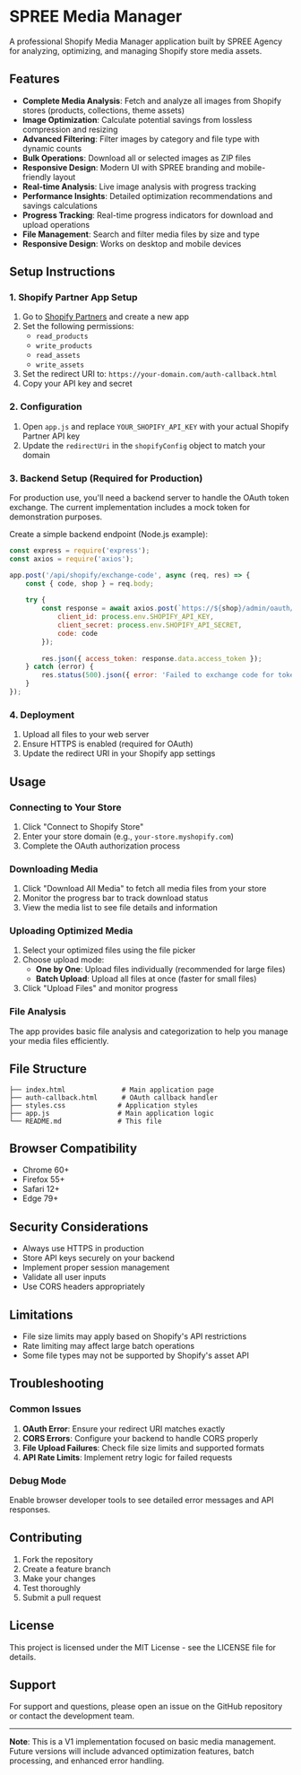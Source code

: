 # SPREE Media Manager

A professional Shopify Media Manager application built by SPREE Agency for analyzing, optimizing, and managing Shopify store media assets.

## Features

- **Complete Media Analysis**: Fetch and analyze all images from Shopify stores (products, collections, theme assets)
- **Image Optimization**: Calculate potential savings from lossless compression and resizing
- **Advanced Filtering**: Filter images by category and file type with dynamic counts
- **Bulk Operations**: Download all or selected images as ZIP files
- **Responsive Design**: Modern UI with SPREE branding and mobile-friendly layout
- **Real-time Analysis**: Live image analysis with progress tracking
- **Performance Insights**: Detailed optimization recommendations and savings calculations
- **Progress Tracking**: Real-time progress indicators for download and upload operations
- **File Management**: Search and filter media files by size and type
- **Responsive Design**: Works on desktop and mobile devices

## Setup Instructions

### 1. Shopify Partner App Setup

1. Go to [Shopify Partners](https://partners.shopify.com) and create a new app
2. Set the following permissions:
   - `read_products`
   - `write_products`
   - `read_assets`
   - `write_assets`
3. Set the redirect URI to: `https://your-domain.com/auth-callback.html`
4. Copy your API key and secret

### 2. Configuration

1. Open `app.js` and replace `YOUR_SHOPIFY_API_KEY` with your actual Shopify Partner API key
2. Update the `redirectUri` in the `shopifyConfig` object to match your domain

### 3. Backend Setup (Required for Production)

For production use, you'll need a backend server to handle the OAuth token exchange. The current implementation includes a mock token for demonstration purposes.

Create a simple backend endpoint (Node.js example):

```javascript
const express = require('express');
const axios = require('axios');

app.post('/api/shopify/exchange-code', async (req, res) => {
    const { code, shop } = req.body;
    
    try {
        const response = await axios.post(`https://${shop}/admin/oauth/access_token`, {
            client_id: process.env.SHOPIFY_API_KEY,
            client_secret: process.env.SHOPIFY_API_SECRET,
            code: code
        });
        
        res.json({ access_token: response.data.access_token });
    } catch (error) {
        res.status(500).json({ error: 'Failed to exchange code for token' });
    }
});
```

### 4. Deployment

1. Upload all files to your web server
2. Ensure HTTPS is enabled (required for OAuth)
3. Update the redirect URI in your Shopify app settings

## Usage

### Connecting to Your Store

1. Click "Connect to Shopify Store"
2. Enter your store domain (e.g., `your-store.myshopify.com`)
3. Complete the OAuth authorization process

### Downloading Media

1. Click "Download All Media" to fetch all media files from your store
2. Monitor the progress bar to track download status
3. View the media list to see file details and information

### Uploading Optimized Media

1. Select your optimized files using the file picker
2. Choose upload mode:
   - **One by One**: Upload files individually (recommended for large files)
   - **Batch Upload**: Upload all files at once (faster for small files)
3. Click "Upload Files" and monitor progress

### File Analysis

The app provides basic file analysis and categorization to help you manage your media files efficiently.

## File Structure

```
├── index.html              # Main application page
├── auth-callback.html      # OAuth callback handler
├── styles.css             # Application styles
├── app.js                 # Main application logic
└── README.md              # This file
```

## Browser Compatibility

- Chrome 60+
- Firefox 55+
- Safari 12+
- Edge 79+

## Security Considerations

- Always use HTTPS in production
- Store API keys securely on your backend
- Implement proper session management
- Validate all user inputs
- Use CORS headers appropriately

## Limitations

- File size limits may apply based on Shopify's API restrictions
- Rate limiting may affect large batch operations
- Some file types may not be supported by Shopify's asset API

## Troubleshooting

### Common Issues

1. **OAuth Error**: Ensure your redirect URI matches exactly
2. **CORS Errors**: Configure your backend to handle CORS properly
3. **File Upload Failures**: Check file size limits and supported formats
4. **API Rate Limits**: Implement retry logic for failed requests

### Debug Mode

Enable browser developer tools to see detailed error messages and API responses.

## Contributing

1. Fork the repository
2. Create a feature branch
3. Make your changes
4. Test thoroughly
5. Submit a pull request

## License

This project is licensed under the MIT License - see the LICENSE file for details.

## Support

For support and questions, please open an issue on the GitHub repository or contact the development team.

---

**Note**: This is a V1 implementation focused on basic media management. Future versions will include advanced optimization features, batch processing, and enhanced error handling. 